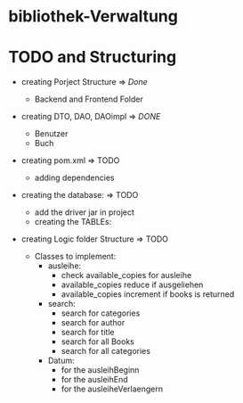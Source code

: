 # bibliothek-Verwaltung


# TODO and Structuring
- creating Porject Structure => *Done*
  - Backend and Frontend Folder

- creating DTO, DAO, DAOimpl => *DONE* 
  - Benutzer
  - Buch 

- creating pom.xml => TODO
  - adding dependencies



- creating the database: => TODO
  - add the driver jar in project
  - creating the TABLEs:
  


- creating Logic folder Structure => TODO
  - Classes to implement:
    - ausleihe:
      - check available_copies for ausleihe
      - available_copies reduce if ausgeliehen
      - available_copies increment if books is returned
    - search:
      - search for categories
      - search for author
      - search for title
      - search for all Books
      - search for all categories
    - Datum:
      - for the ausleihBeginn
      - for the ausleihEnd
      - for the ausleiheVerlaengern
